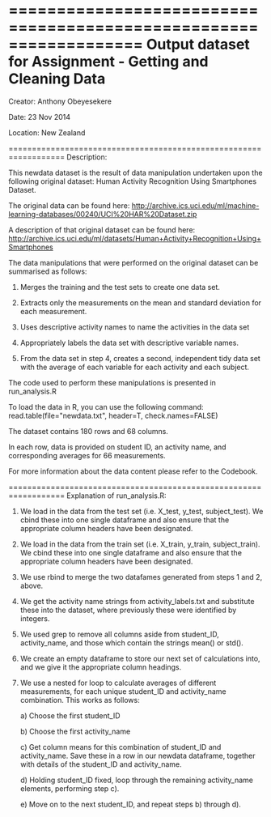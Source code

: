 ==================================================================
Output dataset for Assignment - Getting and Cleaning Data
================================================================== 

Creator: Anthony Obeyesekere

Date: 23 Nov 2014

Location: New Zealand

==================================================================
Description: 

This newdata dataset is the result of data manipulation undertaken upon the following original dataset: Human Activity Recognition Using Smartphones Dataset. 

The original data can be found here: http://archive.ics.uci.edu/ml/machine-learning-databases/00240/UCI%20HAR%20Dataset.zip

A description of that original dataset can be found here: http://archive.ics.uci.edu/ml/datasets/Human+Activity+Recognition+Using+Smartphones

The data manipulations that were performed on the original dataset can be summarised as follows: 

1.	Merges the training and the test sets to create one data set.

2.	Extracts only the measurements on the mean and standard deviation for each measurement. 

3.	Uses descriptive activity names to name the activities in the data set

4.	Appropriately labels the data set with descriptive variable names. 

5.	From the data set in step 4, creates a second, independent tidy data set with the average of each variable for each activity and each subject.


The code used to perform these manipulations is presented in run_analysis.R

To load the data in R, you can use the following command: read.table(file="newdata.txt", header=T, check.names=FALSE)

The dataset contains 180 rows and 68 columns. 

In each row, data is provided on student ID, an activity name, and corresponding averages for 66 measurements. 

For more information about the data content please refer to the Codebook. 

==================================================================
Explanation of run_analysis.R:

1. We load in the data from the test set (i.e. X_test, y_test, subject_test). We cbind these into one single dataframe and also ensure that the appropriate column headers have been designated. 

2. We load in the data from the train set (i.e. X_train, y_train, subject_train). We cbind these into one single dataframe and also ensure that the appropriate column headers have been designated. 

3. We use rbind to merge the two datafames generated from steps 1 and 2, above. 

4. We get the activity name strings from activity_labels.txt and substitute these into the dataset, where previously these were identified by integers.  

5. We used grep to remove all columns aside from student_ID, activity_name, and those which contain the strings mean() or std().

6. We create an empty dataframe to store our next set of calculations into, and we give it the appropriate column headings.

7. We use a nested for loop to calculate averages of different measurements, for each unique student_ID and activity_name combination. This works as follows:

	a) Choose the first student_ID

	b) Choose the first activity_name

	c) Get column means for this combination of student_ID and activity_name. Save these in a row in our newdata dataframe, together with details of the student_ID and activity_name. 

	d) Holding student_ID fixed, loop through the remaining activity_name elements, performing step c). 

	e) Move on to the next student_ID, and repeat steps b) through d). 

